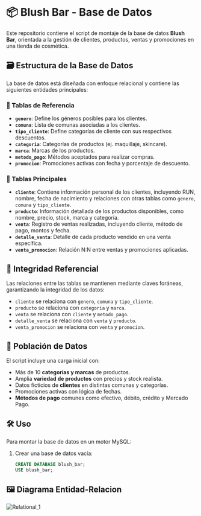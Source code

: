 # 📦 Blush Bar - Base de Datos

Este repositorio contiene el script de montaje de la base de datos **Blush Bar**, orientada a la gestión de clientes, productos, ventas y promociones en una tienda de cosmética.

## 🗃️ Estructura de la Base de Datos

La base de datos está diseñada con enfoque relacional y contiene las siguientes entidades principales:

### 🔹 Tablas de Referencia

- **`genero`**: Define los géneros posibles para los clientes.
- **`comuna`**: Lista de comunas asociadas a los clientes.
- **`tipo_cliente`**: Define categorías de cliente con sus respectivos descuentos.
- **`categoria`**: Categorías de productos (ej. maquillaje, skincare).
- **`marca`**: Marcas de los productos.
- **`metodo_pago`**: Métodos aceptados para realizar compras.
- **`promocion`**: Promociones activas con fecha y porcentaje de descuento.

### 🔹 Tablas Principales

- **`cliente`**: Contiene información personal de los clientes, incluyendo RUN, nombre, fecha de nacimiento y relaciones con otras tablas como `genero`, `comuna` y `tipo_cliente`.
- **`producto`**: Información detallada de los productos disponibles, como nombre, precio, stock, marca y categoría.
- **`venta`**: Registro de ventas realizadas, incluyendo cliente, método de pago, montos y fecha.
- **`detalle_venta`**: Detalle de cada producto vendido en una venta específica.
- **`venta_promocion`**: Relación N:N entre ventas y promociones aplicadas.

## 🔐 Integridad Referencial

Las relaciones entre las tablas se mantienen mediante claves foráneas, garantizando la integridad de los datos:
- `cliente` se relaciona con `genero`, `comuna` y `tipo_cliente`.
- `producto` se relaciona con `categoria` y `marca`.
- `venta` se relaciona con `cliente` y `metodo_pago`.
- `detalle_venta` se relaciona con `venta` y `producto`.
- `venta_promocion` se relaciona con `venta` y `promocion`.

## 🚀 Población de Datos

El script incluye una carga inicial con:
- Más de 10 **categorías y marcas** de productos.
- Amplia **variedad de productos** con precios y stock realista.
- Datos ficticios de **clientes** en distintas comunas y categorías.
- Promociones activas con lógica de fechas.
- **Métodos de pago** comunes como efectivo, débito, crédito y Mercado Pago.

## 🛠️ Uso

Para montar la base de datos en un motor MySQL:

1. Crear una base de datos vacía:
   ```sql
   CREATE DATABASE blush_bar;
   USE blush_bar;

## 🖼️ Diagrama Entidad-Relacion

![Relational_1](https://github.com/user-attachments/assets/d26ffaf2-80b1-43c9-9cb9-817d866c6583)
